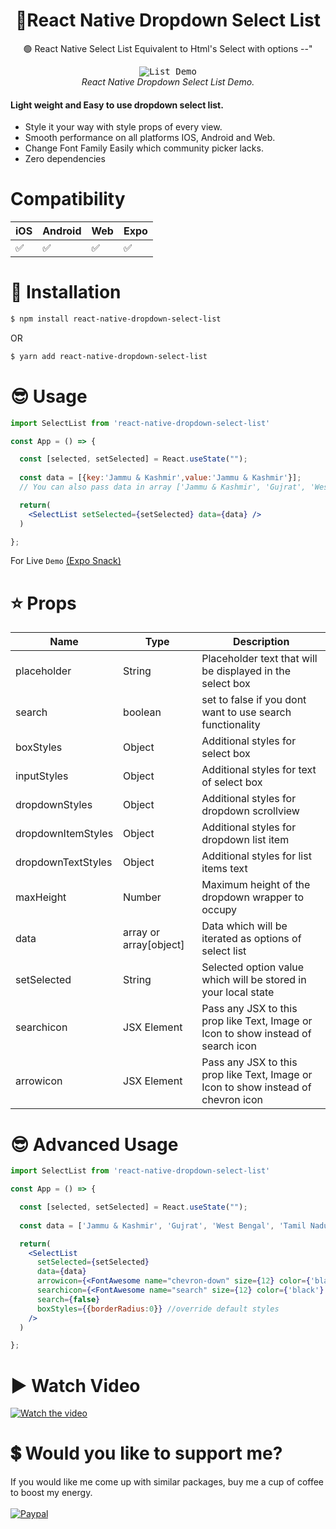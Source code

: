 

<h1 align="center">
  🚩React Native Dropdown Select List
</h1>

<div align="center">

🟢 React Native Select List Equivalent to Html's Select with options --"

</div>

<p align="center" >
  <kbd>
    <img
      src="https://i.imgur.com/JM9fFbH.gif"
      title="List Demo"
    >
  </kbd>
  <br>
  <em>React Native Dropdown Select List Demo.</em>
</p>

<h4>Light weight and <b>Easy</b> to use dropdown select list.</h4>

-   Style it your way with style props of every view.
-   Smooth performance on all platforms IOS, Android and Web.
-   Change Font Family Easily which community picker lacks.
-   Zero dependencies



# Compatibility


|  iOS  | Android | Web | Expo |
--------|---------|-----|------|
|  ✅  |    ✅    | ✅ |  ✅  |




# 🔌 Installation

```sh
$ npm install react-native-dropdown-select-list

```

OR

```sh
$ yarn add react-native-dropdown-select-list
```


# 😎 Usage
```jsx
import SelectList from 'react-native-dropdown-select-list'

const App = () => {

  const [selected, setSelected] = React.useState("");
  
  const data = [{key:'Jammu & Kashmir',value:'Jammu & Kashmir'}];
  // You can also pass data in array ['Jammu & Kashmir', 'Gujrat', 'West Bengal', 'Tamil Nadu'];

  return(
    <SelectList setSelected={setSelected} data={data} />
  )

};
```

For Live `Demo` [(Expo Snack)](https://snack.expo.dev/@danish1658/react-native-dropdown-select-list)

# ⭐ Props
| Name | Type | Description |
| ---- | ---- | ----------- |
| placeholder | String | Placeholder text that will be displayed in the select box
| search | boolean | set to false if you dont want to use search functionality
| boxStyles| Object| Additional styles for select box
| inputStyles| Object| Additional styles for text of select box
| dropdownStyles| Object| Additional styles for dropdown scrollview
| dropdownItemStyles| Object| Additional styles for dropdown list item
| dropdownTextStyles| Object| Additional styles for list items text
| maxHeight| Number | Maximum height of the dropdown wrapper to occupy
| data| array or array[object]| Data which will be iterated as options of select list
| setSelected| String | Selected option value which will be stored in your local state
| searchicon| JSX Element | Pass any JSX to this prop like Text, Image or Icon to show instead of search icon
| arrowicon| JSX Element | Pass any JSX to this prop like Text, Image or Icon to show instead of chevron icon


# 😎 Advanced Usage
```jsx
import SelectList from 'react-native-dropdown-select-list'

const App = () => {

  const [selected, setSelected] = React.useState("");
  
  const data = ['Jammu & Kashmir', 'Gujrat', 'West Bengal', 'Tamil Nadu'];

  return(
    <SelectList 
      setSelected={setSelected} 
      data={data}  
      arrowicon={<FontAwesome name="chevron-down" size={12} color={'black'} />} 
      searchicon={<FontAwesome name="search" size={12} color={'black'} />} 
      search={false} 
      boxStyles={{borderRadius:0}} //override default styles
    />
  )

};
```




# ▶️ Watch Video

[![Watch the video](https://i.imgur.com/K8Lt2h4.png)](https://www.youtube.com/watch?v=J9raEY-1KPQ&t=499s)

# 💲 Would you like to support me?

If you would like me come up with similar packages, buy me a cup of coffee to boost my energy.
<br><br>
[![Paypal](https://www.paypalobjects.com/webstatic/mktg/Logo/pp-logo-100px.png)](https://paypal.me/danishamindar)
